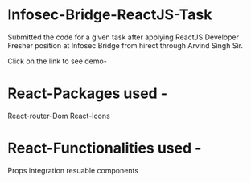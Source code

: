 # Infosec-Bridge-ReactJS-Task

Submitted the code for a given task after applying ReactJS Developer Fresher position at Infosec Bridge from hirect through Arvind Singh Sir.

 Click on the link to see demo-

 

# React-Packages used - 

React-router-Dom
React-Icons

# React-Functionalities used - 

Props integration
resuable components

